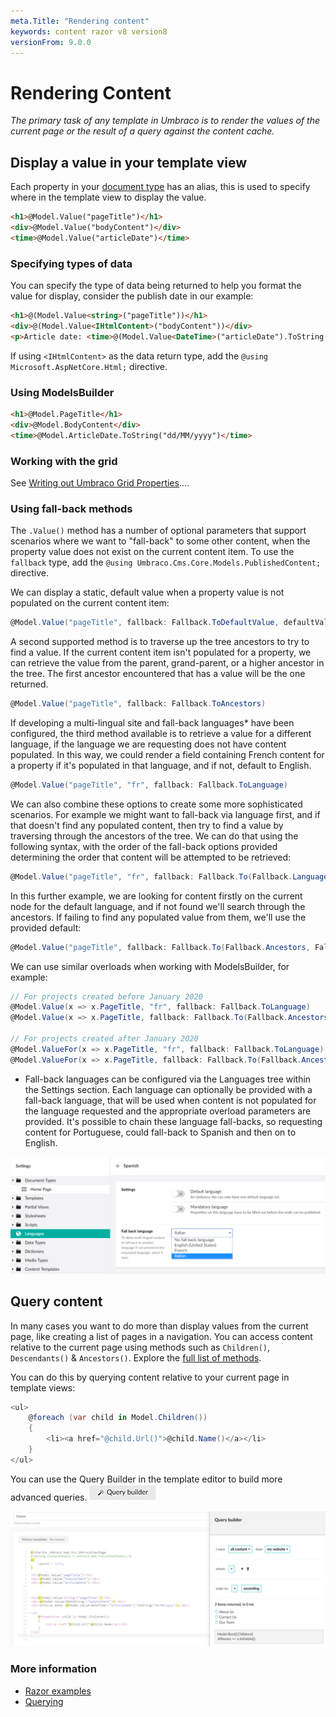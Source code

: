 ```yaml
---
meta.Title: "Rendering content"
keywords: content razor v8 version8
versionFrom: 9.0.0
---
```


# Rendering Content

_The primary task of any template in Umbraco is to render the values of the current page or the result of a query against the content cache._

## Display a value in your template view

Each property in your [document type](../../Data/Defining-Content/index.md#what-is-a-document-type) has an alias, this is used to specify where in the template view to display the value.

```html
<h1>@Model.Value("pageTitle")</h1>
<div>@Model.Value("bodyContent")</div>
<time>@Model.Value("articleDate")</time>
```

### Specifying types of data

You can specify the type of data being returned to help you format the value for display, consider the publish date in our example:

```html
<h1>@(Model.Value<string>("pageTitle"))</h1>
<div>@(Model.Value<IHtmlContent>("bodyContent"))</div>
<p>Article date: <time>@(Model.Value<DateTime>("articleDate").ToString("dd/MM/yyyy"))</time></p>
```

If using `<IHtmlContent>` as the data return type, add the `@using Microsoft.AspNetCore.Html;` directive.

### Using ModelsBuilder

```html
<h1>@Model.PageTitle</h1>
<div>@Model.BodyContent</div>
<time>@Model.ArticleDate.ToString("dd/MM/yyyy")</time>
```

### Working with the grid

See [Writing out Umbraco Grid Properties](../../Backoffice/Property-Editors/Built-in-Property-Editors/Grid-Layout/Render-Grid-In-Template.md#render-grid-in-template)....

### Using fall-back methods

The `.Value()` method has a number of optional parameters that support scenarios where we want to "fall-back" to some other content, when the property value does not exist on the current content item. To use the `fallback` type, add the `@using Umbraco.Cms.Core.Models.PublishedContent;` directive.

We can display a static, default value when a property value is not populated on the current content item:

```csharp
@Model.Value("pageTitle", fallback: Fallback.ToDefaultValue, defaultValue: new HtmlString("Default page title"))
```

A second supported method is to traverse up the tree ancestors to try to find a value.  If the current content item isn't populated for a property, we can retrieve the value from the parent, grand-parent, or a higher ancestor in the tree.  The first ancestor encountered that has a value will be the one returned.

```csharp
@Model.Value("pageTitle", fallback: Fallback.ToAncestors)
```

If developing a multi-lingual site and fall-back languages* have been configured, the third method available is to retrieve a value for a different language, if the language we are requesting does not have content populated.  In this way, we could render a field containing French content for a property if it's populated in that language, and if not, default to English.

```csharp
@Model.Value("pageTitle", "fr", fallback: Fallback.ToLanguage)
```

We can also combine these options to create some more sophisticated scenarios.  For example we might want to fall-back via language first, and if that doesn't find any populated content, then try to find a value by traversing through the ancestors of the tree.  We can do that using the following syntax, with the order of the fall-back options provided determining the order that content will be attempted to be retrieved:

```csharp
@Model.Value("pageTitle", "fr", fallback: Fallback.To(Fallback.Language, Fallback.Ancestors))
```

In this further example, we are looking for content firstly on the current node for the default language, and if not found we'll search through the ancestors.  If failing to find any populated value from them, we'll use the provided default:

```csharp
@Model.Value("pageTitle", fallback: Fallback.To(Fallback.Ancestors, Fallback.DefaultValue), defaultValue: new HtmlString("Default page title"))
```

We can use similar overloads when working with ModelsBuilder, for example:

```csharp
// For projects created before January 2020
@Model.Value(x => x.PageTitle, "fr", fallback: Fallback.ToLanguage)
@Model.Value(x => x.PageTitle, fallback: Fallback.To(Fallback.Ancestors, Fallback.DefaultValue), defaultValue: "Default page title")

// For projects created after January 2020
@Model.ValueFor(x => x.PageTitle, "fr", fallback: Fallback.ToLanguage)
@Model.ValueFor(x => x.PageTitle, fallback: Fallback.To(Fallback.Ancestors, Fallback.DefaultValue), defaultValue: "Default page title")
```

* Fall-back languages can be configured via the Languages tree within the Settings section.  Each language can optionally be provided with a fall-back language, that will be used when content is not populated for the language requested and the appropriate overload parameters are provided.  It's possible to chain these language fall-backs, so requesting content for Portuguese, could fall-back to Spanish and then on to English.

![Configuring fall-back languages](images/language-fallback.png)

## Query content

In many cases you want to do more than display values from the current page, like creating a list of pages in a navigation. You can access content relative to the current page using methods such as `Children()`, `Descendants()` & `Ancestors()`. Explore the [full list of methods](../../../Reference/Templating/Mvc/querying.md#traversing).

You can do this by querying content relative to your current page in template views:

```csharp
<ul>
    @foreach (var child in Model.Children())
    {
        <li><a href="@child.Url()">@child.Name()</a></li>
    }
</ul>
```

You can use the Query Builder in the template editor to build more advanced queries.
![Query button](images/button-v8.png)

![Query helper](images/query-v8.png)

### More information

* [Razor examples](../../../Reference/Templating/Mvc/examples.md)
* [Querying](../../../Reference/Templating/Mvc/querying.md)
